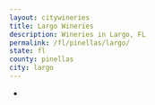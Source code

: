 ```yaml
---
layout: citywineries
title: Largo Wineries
description: Wineries in Largo, FL
permalink: /fl/pinellas/largo/
state: fl
county: pinellas
city: largo
---
```

-
